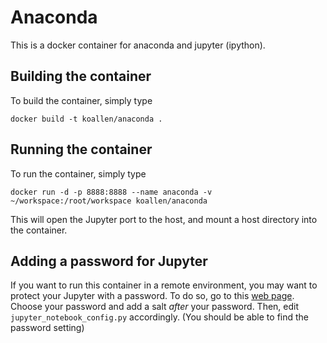 # Anaconda

This is a docker container for anaconda and jupyter (ipython).

## Building the container
To build the container, simply type
```
docker build -t koallen/anaconda .
```

## Running the container
To run the container, simply type
```
docker run -d -p 8888:8888 --name anaconda -v ~/workspace:/root/workspace koallen/anaconda
```

This will open the Jupyter port to the host, and mount a host directory into the container.

## Adding a password for Jupyter
If you want to run this container in a remote environment, you may want to protect your
Jupyter with a password. To do so, go to this [web page](http://online-code-generator.com/sha1-hash-with-optional-salt.php).
Choose your password and add a salt *after* your password. Then, edit `jupyter_notebook_config.py` accordingly. (You should
be able to find the password setting)
